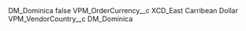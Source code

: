 <?xml version="1.0" encoding="UTF-8"?>
<CustomMetadata xmlns="http://soap.sforce.com/2006/04/metadata" xmlns:xsi="http://www.w3.org/2001/XMLSchema-instance" xmlns:xsd="http://www.w3.org/2001/XMLSchema">
    <label>DM_Dominica</label>
    <protected>false</protected>
    <values>
        <field>VPM_OrderCurrency__c</field>
        <value xsi:type="xsd:string">XCD_East Carribean Dollar</value>
    </values>
    <values>
        <field>VPM_VendorCountry__c</field>
        <value xsi:type="xsd:string">DM_Dominica</value>
    </values>
</CustomMetadata>
